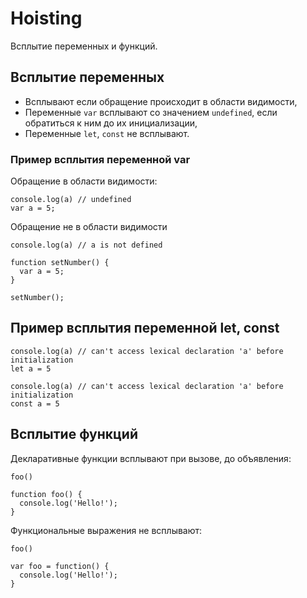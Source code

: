 # Hoisting
Всплытие переменных и функций.

## Всплытие переменных
- Всплывают если обращение происходит в области видимости,
- Переменные `var` всплывают со значением `undefined`, если обратиться к ним до их инициализации,
- Переменные `let`, `const` не всплывают.

### Пример всплытия переменной var

Обращение в области видимости:

    console.log(a) // undefined
    var a = 5;

Обращение не в области видимости

    console.log(a) // a is not defined

    function setNumber() {
      var a = 5;
    }

    setNumber();

## Пример всплытия переменной let, const

    console.log(a) // can't access lexical declaration 'a' before initialization
    let a = 5

    console.log(a) // can't access lexical declaration 'a' before initialization
    const a = 5

## Всплытие функций
Декларативные функции всплывают при вызове, до объявления:

    foo()

    function foo() {
      console.log('Hello!');
    }

Функциональные выражения не всплывают:

    foo()

    var foo = function() {
      console.log('Hello!');
    }

